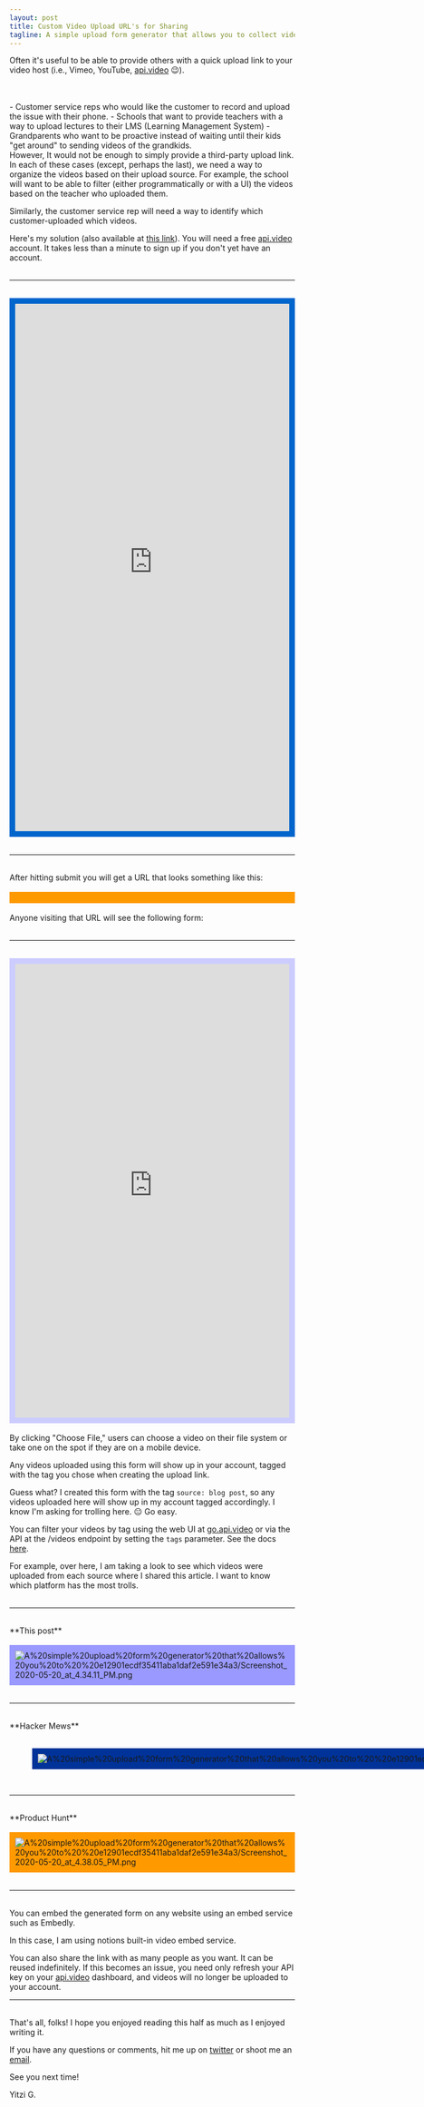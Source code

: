 ```yaml
---
layout: post
title: Custom Video Upload URL's for Sharing
tagline: A simple upload form generator that allows you to collect video submissions organized by source.
---
```

Often it's useful to be able to provide others with a quick upload link to your video host (i.e., Vimeo, YouTube, [api.video](http://api.video) 😉).
<!--more-->
<br/>
<br/>
- Customer service reps who would like the customer to record and upload the issue with their phone.
- Schools that want to provide teachers with a way to upload lectures to their LMS (Learning Management System)
- Grandparents who want to be proactive instead of waiting until their kids "get around" to sending videos of the grandkids.

<br/>
However, It would not be enough to simply provide a third-party upload link. In each of these cases (except, perhaps the last), we need a way to organize the videos based on their upload source. For example, the school will want to be able to filter (either programmatically or with a UI) the videos based on the teacher who uploaded them.

Similarly, the customer service rep will need a way to identify which customer-uploaded which videos.

Here's my solution (also available at [this link](https://enigmatic-harbor-87060.herokuapp.com/)). You will need a free [api.video](http://api.video) account. It takes less than a minute to sign up if you don't yet have an account.
<br><br>

---

<br>
<div style="background-color: #0066cc; padding:10px;">

<div style="position: relative; display: flex; justify-content: center; width: 100%; min-height: 100px; height: 930px;"><div style="position: absolute; left: 0px; top: 0px; width: 100%; height: 100%; border-radius: 1px;"><div style="height: 100%; width: 100%;"><iframe src="https://enigmatic-harbor-87060.herokuapp.com/" frameborder="0" sandbox="allow-scripts allow-popups allow-top-navigation-by-user-activation allow-forms allow-same-origin" allowfullscreen="" loading="lazy" style="position: absolute; left: 0px; top: 0px; width: 100%; height: 100%; border-radius: 1px; pointer-events: auto; "></iframe></div></div></div>

</div>
<br>

---

<br>
After hitting submit you will get a URL that looks something like this:
<br><br>
<div style="background-color: #ff9900; padding:10px;">

<img src="/images/Untitled.png" alt="">

</div>
<br>
Anyone visiting that URL will see the following form:
<br>
<br>

---


<br>
<div style="background-color:#ccccff; padding:10px">

<div style="position: relative; display: flex; justify-content: center; width: 100%; min-height: 100px; height: 800px; "><div style="position: absolute; left: 0px; top: 0px; width: 100%; height: 100%; border-radius: 1px;"><div style="height: 100%; width: 100%; "><iframe src="https://enigmatic-harbor-87060.herokuapp.com/upload/d6832ghoef9p9p91tatujqu99e" frameborder="0" sandbox="allow-scripts allow-popups allow-top-navigation-by-user-activation allow-forms allow-same-origin" allowfullscreen="" loading="lazy" style="position: absolute; left: 0px; top: 0px; width: 100%; height: 100%; border-radius: 1px; pointer-events: auto; "></iframe></div></div></div>

</div>
<br>
By clicking "Choose File," users can choose a video on their file system or take one on the spot if they are on a mobile device.

Any videos uploaded using this form will show up in your account, tagged with the tag you chose when creating the upload link. 

Guess what? I created this form with the tag `source: blog post`, so any videos uploaded here will show up in my account tagged accordingly. I know I'm asking for trolling here. 😐 Go easy.

You can filter your videos by tag using the web UI at [go.api.video](http://go.api.video) or via the API at the /videos endpoint by setting the `tags` parameter. See the docs [here](https://docs.api.video/5.1/videos/list-videos).

For example, over here, I am taking a look to see which videos were uploaded from each source where I shared this article. I want to know which platform has the most trolls.
<br>
<br>

---


<br>
**This post**
<br>
<br>
<div style="background-color: #9999ff; padding:10px;">
<img src="/images/Screenshot_2020-05-20_at_4.34.11_PM.png" alt="A%20simple%20upload%20form%20generator%20that%20allows%20you%20to%20%20e12901ecdf35411aba1daf2e591e34a3/Screenshot_2020-05-20_at_4.34.11_PM.png">
</div>
<br>

---

<br>
**Hacker Mews**
<br>
<br>

<figure class="aligncenter" style="background-color: #003399; padding:10px; width: max-content;">
<img src="/images/Screenshot_2020-05-20_at_4.37.28_PM.png" alt="A%20simple%20upload%20form%20generator%20that%20allows%20you%20to%20%20e12901ecdf35411aba1daf2e591e34a3/Screenshot_2020-05-20_at_4.37.28_PM.png">
</figure>
<br>

---

<br>
**Product Hunt**
<br>
<br>
<div style="background-color: #ff9900; padding:10px;">
<img src="/images/Screenshot_2020-05-20_at_4.38.05_PM.png" alt="A%20simple%20upload%20form%20generator%20that%20allows%20you%20to%20%20e12901ecdf35411aba1daf2e591e34a3/Screenshot_2020-05-20_at_4.38.05_PM.png">
</div>

<br>

---

<br>
You can embed the generated form on any website using an embed service such as Embedly. 

In this case, I am using notions built-in video embed service. 

You can also share the link with as many people as you want. It can be reused indefinitely. If this becomes an issue, you need only refresh your API key on your [api.video](http://api.video) dashboard, and videos will no longer be uploaded to your account.


---

<br>
That's all, folks! I hope you enjoyed reading this half as much as I enjoyed writing it.

If you have any questions or comments, hit me up on [twitter](https://twitter.com/codegician) or shoot me an [email](mailto:yitzi@api.video).

See you next time!

Yitzi G.
